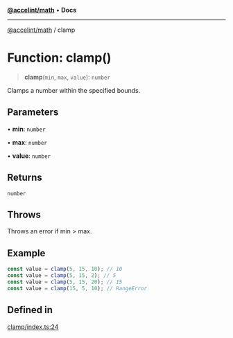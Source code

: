 [**@accelint/math**](../README.md) • **Docs**

***

[@accelint/math](../README.md) / clamp

# Function: clamp()

> **clamp**(`min`, `max`, `value`): `number`

Clamps a number within the specified bounds.

## Parameters

• **min**: `number`

• **max**: `number`

• **value**: `number`

## Returns

`number`

## Throws

Throws an error if min > max.

## Example

```ts
const value = clamp(5, 15, 10); // 10
const value = clamp(5, 15, 2); // 5
const value = clamp(5, 15, 20); // 15
const value = clamp(15, 5, 10); // RangeError
```

## Defined in

[clamp/index.ts:24](https://github.com/gohypergiant/standard-toolkit/blob/258694cea8ed8bbd956b3cf5da47c2c9debcf127/packages/math/src/clamp/index.ts#L24)
